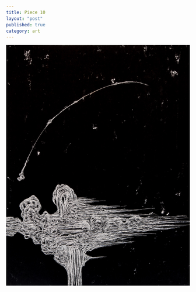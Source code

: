 ```yaml
---
title: Piece 10   
layout: "post"
published: true
category: art
---
```

![Piece 10](/assets/art/10.jpg)
